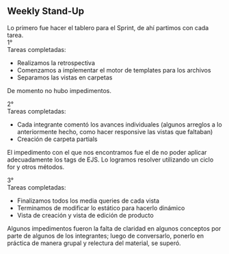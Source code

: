 ## Weekly Stand-Up  
Lo primero fue hacer el tablero para el Sprint, de ahí partimos con cada tarea.  
1°  
Tareas completadas: 
- Realizamos la retrospectiva  
- Comenzamos a implementar el motor de templates para los archivos  
- Separamos las vistas en carpetas  

De momento no hubo impedimentos.  

2°  
Tareas completadas:  
- Cada integrante comentó los avances individuales (algunos arreglos a lo anteriormente hecho, como hacer responsive las vistas que faltaban)  
- Creación de carpeta partials  

El impedimento con el que nos encontramos fue el de no poder aplicar adecuadamente los tags de EJS. Lo logramos resolver utilizando un ciclo for y otros métodos.  

3°  
Tareas completadas:  
- Finalizamos todos los media queries de cada vista  
- Terminamos de modificar lo estático para hacerlo dinámico  
- Vista de creación y vista de edición de producto  

Algunos impedimentos fueron la falta de claridad en algunos conceptos por parte de algunos de los integrantes; luego de conversarlo, ponerlo en práctica de manera grupal y relectura del material, se superó.


